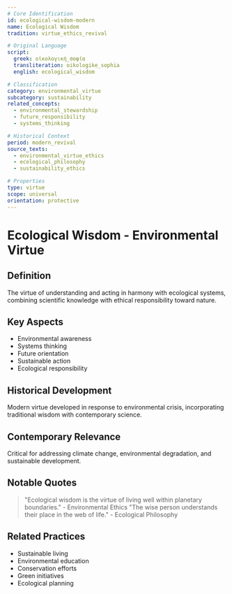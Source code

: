 ```yaml
---
# Core Identification
id: ecological-wisdom-modern
name: Ecological Wisdom
tradition: virtue_ethics_revival

# Original Language
script:
  greek: οἰκολογική_σοφία
  transliteration: oikologike_sophia
  english: ecological_wisdom

# Classification
category: environmental_virtue
subcategory: sustainability
related_concepts:
  - environmental_stewardship
  - future_responsibility
  - systems_thinking

# Historical Context
period: modern_revival
source_texts:
  - environmental_virtue_ethics
  - ecological_philosophy
  - sustainability_ethics

# Properties
type: virtue
scope: universal
orientation: protective
---
```


# Ecological Wisdom - Environmental Virtue

## Definition
The virtue of understanding and acting in harmony with ecological systems, combining scientific knowledge with ethical responsibility toward nature.

## Key Aspects
- Environmental awareness
- Systems thinking
- Future orientation
- Sustainable action
- Ecological responsibility

## Historical Development
Modern virtue developed in response to environmental crisis, incorporating traditional wisdom with contemporary science.

## Contemporary Relevance
Critical for addressing climate change, environmental degradation, and sustainable development.

## Notable Quotes
> "Ecological wisdom is the virtue of living well within planetary boundaries." - Environmental Ethics
> "The wise person understands their place in the web of life." - Ecological Philosophy

## Related Practices
- Sustainable living
- Environmental education
- Conservation efforts
- Green initiatives
- Ecological planning